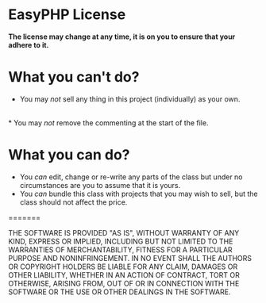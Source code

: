 EasyPHP License
=======

<b>The license may change at any time, it is on you to ensure that your adhere to it.</b>

What you can't do?
=======

* You may <i>not</i> sell any thing in this project (individually) as your own.
<br/>
* You may <i>not</i> remove the commenting at the start of the file.

What you can do?
======= 

* You <i>can</i> edit, change or re-write any parts of the class but under no circumstances are you to assume that it is yours.
* You <i>can</i> bundle this class with projects that you may wish to sell, but the class should not affect the price.

=======

THE SOFTWARE IS PROVIDED "AS IS", WITHOUT WARRANTY OF ANY KIND, EXPRESS OR
IMPLIED, INCLUDING BUT NOT LIMITED TO THE WARRANTIES OF MERCHANTABILITY,
FITNESS FOR A PARTICULAR PURPOSE AND NONINFRINGEMENT. IN NO EVENT SHALL THE
AUTHORS OR COPYRIGHT HOLDERS BE LIABLE FOR ANY CLAIM, DAMAGES OR OTHER
LIABILITY, WHETHER IN AN ACTION OF CONTRACT, TORT OR OTHERWISE, ARISING FROM,
OUT OF OR IN CONNECTION WITH THE SOFTWARE OR THE USE OR OTHER DEALINGS IN
THE SOFTWARE.
